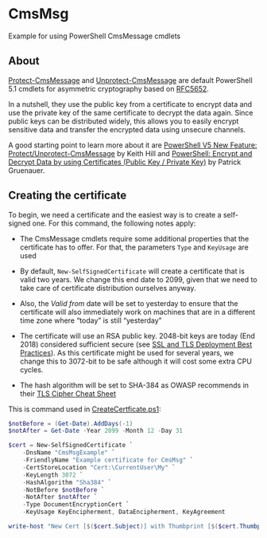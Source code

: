 # CmsMsg

Example for using PowerShell CmsMessage cmdlets

## About

[Protect-CmsMessage](https://docs.microsoft.com/en-us/powershell/module/microsoft.powershell.security/protect-cmsmessage?view=powershell-5.1) and [Unprotect-CmsMessage](https://docs.microsoft.com/en-us/powershell/module/microsoft.powershell.security/unprotect-cmsmessage?view=powershell-5.1) are default PowerShell 5.1 cmdlets for asymmetric cryptography based on [RFC5652](https://tools.ietf.org/html/rfc5652).

In a nutshell, they use the public key from a certificate to encrypt data and use the private key of the same certificate to decrypt the data again. Since public keys can be distributed widely, this allows you to easily encrypt sensitive data and transfer the encrypted data using unsecure channels.

A good starting point to learn more about it are [PowerShell V5 New Feature: Protect/Unprotect-CmsMessage](https://rkeithhill.wordpress.com/2015/01/08/powershell-v5-new-feature-protectunprotect-cmsmessage/) by Keith Hill and [PowerShell: Encrypt and Decrypt Data by using Certificates (Public Key / Private Key)](https://sid-500.com/2017/10/29/powershell-encrypt-and-decrypt-data/) by Patrick Gruenauer.

## Creating the certificate

To begin, we need a certificate and the easiest way is to create a self-signed one. For this command, the following notes apply:

* The CmsMessage cmdlets require some additional properties that the certificate has to offer. For that, the parameters `Type` and `KeyUsage` are used

* By default, `New-SelfSignedCertificate` will create a certificate that is valid two years. We change this end date to 2099, given that we need to take care of certificate distribution ourselves anyway. 

* Also, the *Valid from* date will be set to yesterday to ensure that the certificate will also immediately work on machines that are in a different time zone where “today” is still “yesterday”

* The certificate will use an RSA public key. 2048-bit keys are today (End 2018) considered sufficient secure (see [SSL and TLS Deployment Best Practices]( https://github.com/ssllabs/research/wiki/SSL-and-TLS-Deployment-Best-Practices)). As this certificate might be used for several years, we change this to 3072-bit to be safe although it will cost some extra CPU cycles. 

* The hash algorithm will be set to SHA-384 as OWASP recommends in their [TLS Cipher Cheat Sheet](https://www.owasp.org/index.php/TLS_Cipher_String_Cheat_Sheet)

This is command used in [CreateCertficate.ps1](blob/master/CreateCertificate.ps1):

```powershell
$notBefore = (Get-Date).AddDays(-1)
$notAfter = Get-Date -Year 2099 -Month 12 -Day 31

$cert = New-SelfSignedCertificate `
    -DnsName "CmsMsgExample" `
    -FriendlyName "Example certificate for CmsMsg" `
    -CertStoreLocation "Cert:\CurrentUser\My" `
    -KeyLength 3072 `
    -HashAlgorithm "Sha384" `
    -NotBefore $notBefore `
    -NotAfter $notAfter `
    -Type DocumentEncryptionCert `
    -KeyUsage KeyEncipherment, DataEncipherment, KeyAgreement 

write-host "New Cert [$($cert.Subject)] with Thumbprint [$($cert.Thumbprint)] created"
```



<!--
Not used:
[Creating certificate requests and certificates for vCenter Server 5.1 components (2037432)](https://kb.vmware.com/s/article/2037432)
[OpenSSL generate different types of self signed certificate](https://security.stackexchange.com/questions/44251/openssl-generate-different-types-of-self-signed-certificate)

Other notes:
[SSL and TLS Deployment Best Practices](https://github.com/ssllabs/research/wiki/SSL-and-TLS-Deployment-Best-Practices)

https://www.owasp.org/index.php/TLS_Cipher_String_Cheat_Sheet

[How to create a self-signed certificate with openssl](https://stackoverflow.com/questions/10175812/how-to-create-a-self-signed-certificate-with-openssl)

[Protect-CmsMessage (Api Docs)](https://docs.microsoft.com/en-us/powershell/module/microsoft.powershell.security/protect-cmsmessage?view=powershell-5.1)

[PowerShell: Encrypt and Decrypt Data by using Certificates (Public Key / Private Key)](https://sid-500.com/2017/10/29/powershell-encrypt-and-decrypt-data/)

[PowerShell: Encrypt and store your Passwords and use them for Remote Authentication (Protect-CmsMessage)](https://sid-500.com/2018/02/24/powershell-encrypt-and-store-your-passwords-and-use-them-for-remote-authentication-protect-cmsmessage/)

[PowerShell Protect-CmsMessage Example Code, Limitations and Errors](https://cyber-defense.sans.org/blog/2015/08/23/powershell-protect-cmsmessage-example-code/comment-page-1/)

-->
